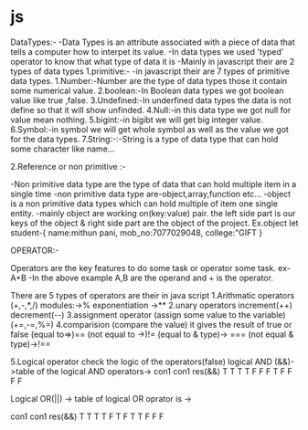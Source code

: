 # js
DataTypes:-
-Data Types is an attribute associated with a piece of data that tells a computer how to interpet its value.
-In data types we used 'typed' operator to know that what type of data it is
-Mainly in javascript their are 2 types of data types
1.primitive:-
-in javascript their are 7 types of primitive data types.
1.Number:-Number are the type of data types those it contain some numerical value.
2.boolean:-In Boolean data types we got boolean value like true ,false.
3.Undefined:-In underfined data types the data is not define so that it will show unfinded.
4.Null:-in this data type we got null for value mean nothing.
5.bigint:-in bigibt we will get big integer value.
6.Symbol:-in symbol we will get whole symbol as well as the value we got for the data types.
7.String:-:-String is a type of data type that can hold some character like name...

2.Reference or non primitive :-

-Non primitive data type are the type of data that can hold multiple item in a single time
-non primitive data type are-object,array,function etc...
-object is a non primitive data types which can hold multiple of item one single entity.
-mainly object are working on(key:value) pair. the left side part is our keys of the object & right side part are the object of the project.
Ex.object
let student-{
    name:mithun pani,
    mob_no:7077029048,
    college:"GIFT
}



OPERATOR:-

Operators are the key features to do some task or operator some task.
ex-A+B
-In the above example A,B are the operand and + is the operator.

There are 5 types of operators are their in java script
1.Arithmatic operators
(+,-,*,/)
modules:->%
exponentiation ->**
2.unary operators
increment(++)
decrement(--)
3.assignment operator
(assign some value to the variable)
(+=,-=,%=)
4.comparision 
(compare the value)
it gives the result of true or false
(equal to=>)==
(not equal to ->)!=
(equal to & type)-> ===
(not equal & type)->!==

5.Logical operator
check the logic of the operators(false)
logical AND (&&)->table of the logical AND operators->
con1    con1     res(&&)
T       T           T
T       F           F
F       T           F
F       F           F

Logical OR(||) -> table of logical OR oprator is ->

con1    con1     res(&&)
T       T           T
T       F           T
F       T           T
F       F           F


